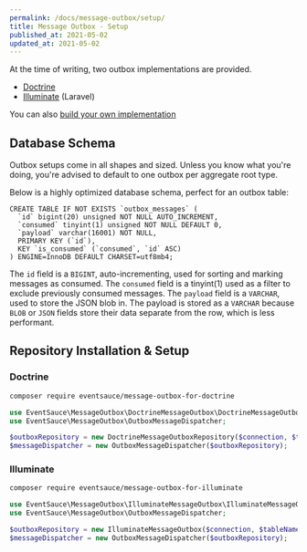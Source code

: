 ```yaml
---
permalink: /docs/message-outbox/setup/
title: Message Outbox - Setup
published_at: 2021-05-02
updated_at: 2021-05-02
---
```


At the time of writing, two outbox implementations are provided.

* [Doctrine](#doctrine)
* [Illuminate](#illuminate) (Laravel)

You can also [build your own implementation](/docs/message-outbox/usage/build-your-own/)

## Database Schema

Outbox setups come in all shapes and sized. Unless you know what you're
doing, you're advised to default to one outbox per aggregate root type.

Below is a highly optimized database schema, perfect for an outbox table:

```text
CREATE TABLE IF NOT EXISTS `outbox_messages` (
  `id` bigint(20) unsigned NOT NULL AUTO_INCREMENT,
  `consumed` tinyint(1) unsigned NOT NULL DEFAULT 0,
  `payload` varchar(16001) NOT NULL,
  PRIMARY KEY (`id`),
  KEY `is_consumed` (`consumed`, `id` ASC)
) ENGINE=InnoDB DEFAULT CHARSET=utf8mb4;
```

The `id` field is a `BIGINT`, auto-incrementing, used for sorting
and marking messages as consumed. The `consumed` field is a tinyint(1)
used as a filter to exclude previously consumed messages. The `payload`
field is a `VARCHAR`, used to store the JSON blob in. The payload is
stored as a `VARCHAR` because `BLOB` or `JSON` fields store their data
separate from the row, which is less performant.

## Repository Installation &amp; Setup

### Doctrine

```bash
composer require eventsauce/message-outbox-for-doctrine
```

```php
use EventSauce\MessageOutbox\DoctrineMessageOutbox\DoctrineMessageOutboxRepository;
use EventSauce\MessageOutbox\OutboxMessageDispatcher;

$outboxRepository = new DoctrineMessageOutboxRepository($connection, $tableName, $messageSerializer);
$messageDispatcher = new OutboxMessageDispatcher($outboxRepository);
```

### Illuminate

```bash
composer require eventsauce/message-outbox-for-illuminate
```

```php
use EventSauce\MessageOutbox\IlluminateMessageOutbox\IlluminateMessageOutboxRepository;
use EventSauce\MessageOutbox\OutboxMessageDispatcher;

$outboxRepository = new IlluminateMessageOutbox($connection, $tableName, $messageSerializer);
$messageDispatcher = new OutboxMessageDispatcher($outboxRepository);
```


